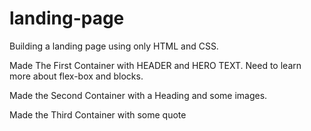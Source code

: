 # landing-page
Building a landing page using only HTML and CSS.

Made The First Container with HEADER and HERO TEXT.
Need to learn more about flex-box and blocks.

Made the Second Container with a Heading and some images.

Made the Third Container with some quote